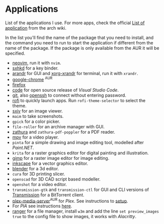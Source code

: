 # Applications
List of the applications I use. For more apps, check the official [List of application](https://wiki.archlinux.org/index.php/List_of_applications) from the arch wiki.

In the list you'll find the name of the package that you need to install, and the command you need to run to start the application if different from the name of the package. If the package is only available from the AUR it will be specified.

- [neovim](https://wiki.archlinux.org/index.php/Neovim), run it with `nvim`.
- [sxhkd](https://wiki.archlinux.org/index.php/Sxhkd) for a key binder.
- [arandr](https://wiki.archlinux.org/index.php/Multihead#Configuration_using_arandr) for GUI and [xorg-xrandr](https://wiki.archlinux.org/index.php/Xrandr) for terminal, run it with `xrandr`.
- [google-chrome](https://wiki.archlinux.org/index.php/Chromium) <sup>AUR</sup>
- [firefox](https://wiki.archlinux.org/index.php/Firefox)
- [code](https://wiki.archlinux.org/index.php/Visual_Studio_Code) for open source release of *Visual Studio Code*.
- [git](https://wiki.archlinux.org/index.php/Git), also [openssh]() to connect without entering password.
- [rofi](https://wiki.archlinux.org/index.php/Rofi) to quickly launch apps. Run `rofi-theme-selector` to select the theme.
- [sxiv](https://wiki.archlinux.org/index.php/Sxiv) for an image viewer.
- `maim` to take screenshots.
- `gpick` for a color picker.
- `file-roller` for an archive manager with GUI.
- [zathura](https://wiki.archlinux.org/index.php/Zathura) and `zathura-pdf-poppler` for a PDF reader.
- [mpv](https://wiki.archlinux.org/index.php/Mpv) for a video player.
- `pinta` for a simple drawing and image editing tool, modelled after *Paint.NET*.
- `krita` for a raster graphics editor for digital painting and illustration.
- [gimp](https://wiki.archlinux.org/index.php/Gimp) for a raster image editor for image editing.
- [inkscape](https://wiki.archlinux.org/index.php/Inkscape) for a vector graphics editor.
- [blender](https://wiki.archlinux.org/index.php/Blender) for a 3d editor.
- `cura` for 3D printing slicer.
- `openscad` for 3D CAD script based modeller.
- `openshot` for a video editor.
- `transmission-gtk` and `transmission-ctl` for GUI and CLI versions of [Transmission](https://wiki.archlinux.org/index.php/Transmission) for a BitTorrent client.
- [plex-media-server](https://wiki.archlinux.org/index.php/Plex)<sup>AUR</sup> for *Plex*. See instructions to [setup](https://wiki.archlinux.org/index.php/Plex#Setup).
- For *PIA* see instructions [here](https://wiki.archlinux.org/index.php/Private_Internet_Access#Official_installation_script).
- [ranger](https://wiki.archlinux.org/index.php/Ranger) for a file manager, install `w3m` and add the line `set preview_images true` to the config file to show images, it works with *Alacritty*.
